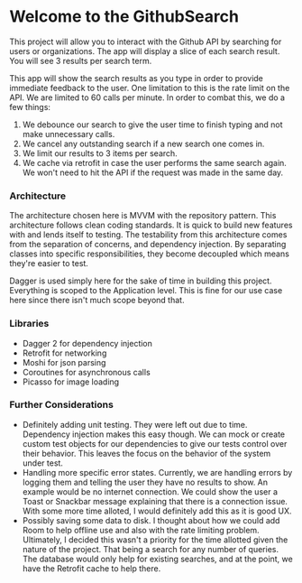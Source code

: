# Welcome to the GithubSearch 

This project will allow you to interact with the Github API by searching for users or organizations.
The app will display a slice of each search result. You will see 3 results per search term. 

This app will show the search results as you type in order to provide immediate feedback to the user.
One limitation to this is the rate limit on the API. We are limited to 60 calls per minute. In order to
combat this, we do a few things:
 1. We debounce our search to give the user time to finish typing and not make unnecessary calls.
 2. We cancel any outstanding search if a new search one comes in.
 3. We limit our results to 3 items per search.
 4. We cache via retrofit in case the user performs the same search again. We won't need to hit the API if
 the request was made in the same day.

### Architecture
The architecture chosen here is MVVM with the repository pattern. This architecture follows clean coding
standards. It is quick to build new features with and lends itself to testing. The testability from this 
architecture comes from the separation of concerns, and dependency injection. By separating classes into 
specific responsibilities, they become decoupled which means they're easier to test. 

Dagger is used simply here for the sake of time in building this project. Everything is scoped to the 
Application level. This is fine for our use case here since there isn't much scope beyond that.

### Libraries
- Dagger 2 for dependency injection
- Retrofit for networking
- Moshi for json parsing
- Coroutines for asynchronous calls
- Picasso for image loading

### Further Considerations
- Definitely adding unit testing. They were left out due to time. Dependency injection makes this easy though.
We can mock or create custom test objects for our dependencies to give our tests control over their behavior.
This leaves the focus on the behavior of the system under test. 
- Handling more specific error states. Currently, we are handling errors by logging them and telling the user they have
no results to show. An example would be no internet connection. We could show the user a Toast or Snackbar message
explaining that there is a connection issue. With some more time alloted, I would definitely add this as it is good UX.
- Possibly saving some data to disk. I thought about how we could add Room to help offline use and also with the 
rate limiting problem. Ultimately, I decided this wasn't a priority for the time allotted given the 
nature of the project. That being a search for any number of queries. The database would only help for 
existing searches, and at the point, we have the Retrofit cache to help there. 
